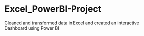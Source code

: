 # Excel_PowerBI-Project
Cleaned and transformed data in Excel and created an interactive Dashboard using Power BI
